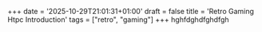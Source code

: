 +++
date = '2025-10-29T21:01:31+01:00'
draft = false
title = 'Retro Gaming Htpc Introduction'
tags = ["retro", "gaming"]
+++
hghfdghdfghdfgh